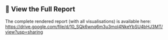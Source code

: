 ## 📄 View the Full Report
The complete rendered report (with all visualisations) is available here:
https://drive.google.com/file/d/10_SQk6wnq6m3u3mol4NkeYbSU4bHJ3MT/view?usp=sharing 

